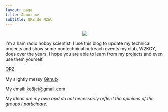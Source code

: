 ```yaml
---
layout: page
title: About me
subtitle: QRZ de N2WU
---
```



<p align="center">
  <img  src="https://n2wu.files.wordpress.com/2019/10/crossedhandhelds.png?w=450">
</p>

I'm a ham radio hobby scientist. I use this blog to update my technical projects and show some nontechnical outreach events my club, W2KGY, does over the years. I hope you are able to learn from my projects and even use them yourself.

[QRZ](http://qrz.com/db/n2wu)

My slightly messy [Github](https://github.com/n2wu)

My email: [ke8jct@gmail.com](mailto:ke8jct@gmail.com)

_My ideas are my own and do not necessarily reflect the opinions of the groups I participate._

